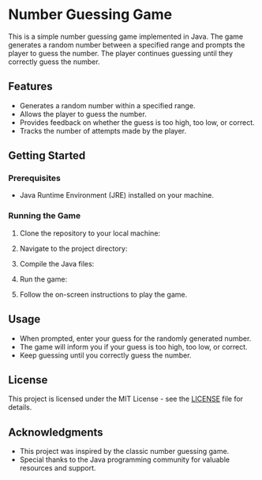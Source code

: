 
# Number Guessing Game

This is a simple number guessing game implemented in Java. The game generates a random number between a specified range and prompts the player to guess the number. The player continues guessing until they correctly guess the number.

## Features

- Generates a random number within a specified range.
- Allows the player to guess the number.
- Provides feedback on whether the guess is too high, too low, or correct.
- Tracks the number of attempts made by the player.


## Getting Started

### Prerequisites

- Java Runtime Environment (JRE) installed on your machine.

### Running the Game

1. Clone the repository to your local machine:

2. Navigate to the project directory:

3. Compile the Java files:

4. Run the game:

5. Follow the on-screen instructions to play the game.

## Usage

- When prompted, enter your guess for the randomly generated number.
- The game will inform you if your guess is too high, too low, or correct.
- Keep guessing until you correctly guess the number.


## License

This project is licensed under the MIT License - see the [LICENSE](LICENSE) file for details.

## Acknowledgments

- This project was inspired by the classic number guessing game.
- Special thanks to the Java programming community for valuable resources and support.

